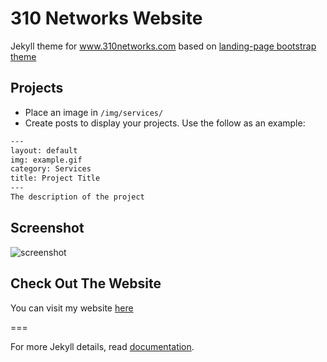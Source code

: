 # 310 Networks Website

Jekyll theme for www.310networks.com based on [landing-page bootstrap theme ](http://startbootstrap.com/templates/landing-page/)

## Projects
 - Place an image in `/img/services/`
 - Create posts to display your projects. Use the follow as an example:

```txt
---
layout: default
img: example.gif
category: Services
title: Project Title
---
The description of the project
```
## Screenshot
![screenshot](https://raw.githubusercontent.com/Kookster310/kookster310.github.io/raw/master/img/screenshot.png)

## Check Out The Website
You can visit my website [here](http://www.310networks.com) 

===

For more Jekyll details, read [documentation](http://jekyllrb.com/).
